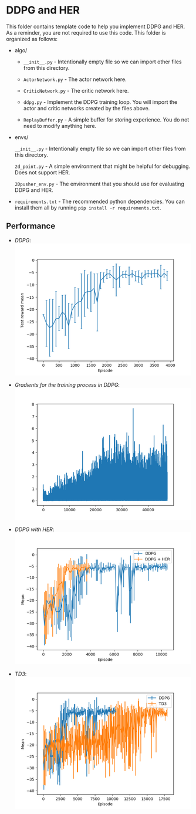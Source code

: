 # DDPG and HER

This folder contains template code to help you implement DDPG and HER. As a reminder, you are not required to use this code. This folder is organized as follows:

- algo/

    - `__init__.py`  - Intentionally empty file so we can import other files from this directory.
    
    - `ActorNetwork.py`  - The actor network here.
    
    - `CriticNetwork.py`  - The critic network here.
    
    - `ddpg.py`  - Implement the DDPG training loop. You will import the actor and critic networks created by the files above.
    
    - `ReplayBuffer.py`  - A simple buffer for storing experience. You do not need to modify anything here.
    
- envs/

    `__init__.py`  - Intentionally empty file so we can import other files from this directory.
    
    `2d_point.py`  - A simple environment that might be helpful for debugging. Does not support HER.
    
    `2Dpusher_env.py`  - The environment that you should use for evaluating DDPG and HER.
    
- `requirements.txt`  - The recommended python dependencies. You can install them all by running `pip install -r requirements.txt`.

## Performance

- *DDPG*:<br>
    ![DDPG](assets/True_mean.png)
    

- *Gradients for the training process in DDPG*:<br>
    ![grad](assets/True_grad.png)

- *DDPG with HER*:<br>
    ![HER](assets/HER.png)

- *TD3*:<br>
    ![TD3](assets/TD3.png)
